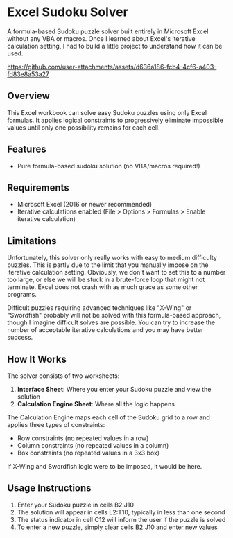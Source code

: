 # Excel Sudoku Solver

A formula-based Sudoku puzzle solver built entirely in Microsoft Excel without any VBA or macros. Once I learned about Excel's iterative calculation setting, I had to build a little project to understand how it can be used.

https://github.com/user-attachments/assets/d636a186-fcb4-4cf6-a403-fd83e8a53a27

## Overview

This Excel workbook can solve easy Sudoku puzzles using only Excel formulas. It applies logical constraints to progressively eliminate impossible values until only one possibility remains for each cell.

## Features
- Pure formula-based sudoku solution (no VBA/macros required!)

## Requirements

- Microsoft Excel (2016 or newer recommended)
- Iterative calculations enabled (File > Options > Formulas > Enable iterative calculation)

## Limitations

Unfortunately, this solver only really works with easy to medium difficulty puzzles. This is partly due to the limit that you manually impose on the iterative calculation setting. Obviously, we don't want to set this to a number too large, or else we will be stuck in a brute-force loop that might not terminate. Excel does not crash with as much grace as some other programs.

Difficult puzzles requiring advanced techniques like "X-Wing" or "Swordfish" probably will not be solved with this formula-based approach, though I imagine difficult solves are possible. You can try to increase the number of acceptable iterative calculations and you may have better success.

## How It Works

The solver consists of two worksheets:

1. **Interface Sheet**: Where you enter your Sudoku puzzle and view the solution
2. **Calculation Engine Sheet**: Where all the logic happens

The Calculation Engine maps each cell of the Sudoku grid to a row and applies three types of constraints:
- Row constraints (no repeated values in a row)
- Column constraints (no repeated values in a column)
- Box constraints (no repeated values in a 3x3 box)

If X-Wing and Swordfish logic were to be imposed, it would be here.

## Usage Instructions

1. Enter your Sudoku puzzle in cells B2:J10
2. The solution will appear in cells L2:T10, typically in less than one second
3. The status indicator in cell C12 will inform the user if the puzzle is solved
4. To enter a new puzzle, simply clear cells B2:J10 and enter new values

